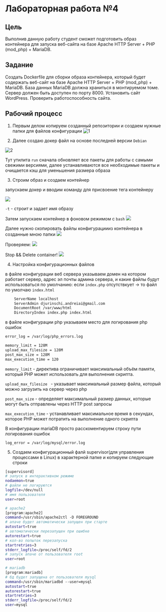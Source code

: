 # Лабораторная работа №4
## Цель

Выполнив данную работу студент сможет подготовить образ контейнера для запуска веб-сайта на базе Apache HTTP Server + PHP (mod_php) + MariaDB.

## Задание

Создать Dockerfile для сборки образа контейнера, который будет содержать веб-сайт на базе Apache HTTP Server + PHP (mod_php) + MariaDB. База данных MariaDB должна храниться в монтируемом томе. Сервер должен быть доступен по порту 8000.
Установить сайт WordPress. Проверить работоспособность сайта.

## Рабочий процесс

1. Первым делом копируем созданный репозитории и создаем нужные папки для файлов конфигурации
![1](https://i.imgur.com/Xb4AvC9.png)

2. Далее создаю докер файл на основе последней версии `Debian` 

![2](https://i.imgur.com/1mzb7PV.png)

Тут утилита `run` сначала обновляет все пакеты для работы с самыми свежими версиями, далее устанавливаются все необходимые пакеты и очищается кэш для уменьшения размера образа 

3. Строим образ и создаем контейнер

запускаем докер и вводим команду для присвоение тега контейнеру

![](https://i.imgur.com/ZnN2MT6.png)

`-t` - строит и задает имя образу

Затем запускаем контейнер в фоновом режимом с `bash`
![](https://i.imgur.com/QI6v3JU.png)

Далее нужно скопировать файлы конфигурациииз контейнера в созданные мною папки
![](https://i.imgur.com/qjRJqKl.png)

Проверяем:
![](https://i.imgur.com/byyc31Y.png)

Stop && Delete container!
![](https://i.imgur.com/C3NNoY1.png)

4. Настройка конфигурационных файлов

в файле конфигурации веб сервера указываем домен на котором работает сервер, адрес эл почты админа сервера, и какие файлы будут использоваться по умолчанию: если `index.php` отсутствкует -> то файл по умолчаю `index.html`

```bash
	ServerName localhost
	ServerAdmin djurinschi.andreiai@gmail.com
	DocumentRoot /var/www/html
	DirectoryIndex index.php index.html
```

в файле конфигурации php указываем место для логирования php ошибок
```bash
error_log = /var/log/php_errors.log
```

```bash 
memory_limit = 128M
upload_max_filesize = 128M
post_max_size = 128M
max_execution_time = 120
```

`memory_limit` - директива ограничивает максимальный объём памяти, который PHP может использовать для выполнения скрипта.

`upload_max_filesize ` - yказывает максимальный размер файла, который можно загрузить на сервер через php

`post_max_size` - oпределяет максимальный размер данных, которые могут быть отправлены через HTTP post запросы

`max_execution_time` - yстанавливает максимальное время в секундах, которое PHP может потратить на выполнение одного скрипта

В конфигурации mariaDB просто расскоментируем строку пути логирования ошибок

`log_error = /var/log/mysql/error.log`

5. Создаем конфигурационный фалй supervisor(для управления процессами в Linux) в характерной папке и копируем следующие строки

```bash
[supervisord]
# запуск в интерактивном режиме
nodaemon=true
# файли не логируются
logfile=/dev/null
# имя пользователя
user=root

# apache2
[program:apache2]
command=/usr/sbin/apache2ctl -D FOREGROUND
# апаче будет автоматически запущен при старте 
autostart=true
# автоматически перезапущен при ошибке
autorestart=true
# кол-во попыток перезапуска
startretries=3
stderr_logfile=/proc/self/fd/2
# запуск апаче от пользователя root
user=root

# mariadb
[program:mariadb]
# бд будет запущена от пользователя mysql
command=/usr/sbin/mariadbd --user=mysql
autostart=true
autorestart=true
startretries=3
stderr_logfile=/proc/self/fd/2
user=mysql
```









